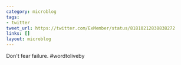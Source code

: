 ```yaml
---
category: microblog
tags:
- twitter
tweet_url: https://twitter.com/ExMember/status/81810212838838272
links: []
layout: microblog
---
```

Don't fear failure. #wordtoliveby
